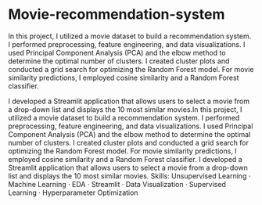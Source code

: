 # Movie-recommendation-system

In this project, I utilized a movie dataset to build a recommendation system. I performed preprocessing, feature engineering, and data visualizations. I used Principal Component Analysis (PCA) and the elbow method to determine the optimal number of clusters. I created cluster plots and conducted a grid search for optimizing the Random Forest model. For movie similarity predictions, I employed cosine similarity and a Random Forest classifier.

I developed a Streamlit application that allows users to select a movie from a drop-down list and displays the 10 most similar movies.In this project, I utilized a movie dataset to build a recommendation system. I performed preprocessing, feature engineering, and data visualizations. I used Principal Component Analysis (PCA) and the elbow method to determine the optimal number of clusters. I created cluster plots and conducted a grid search for optimizing the Random Forest model. For movie similarity predictions, I employed cosine similarity and a Random Forest classifier. I developed a Streamlit application that allows users to select a movie from a drop-down list and displays the 10 most similar movies.
Skills: Unsupervised Learning · Machine Learning · EDA · Streamlit · Data Visualization · Supervised Learning · Hyperparameter Optimization

